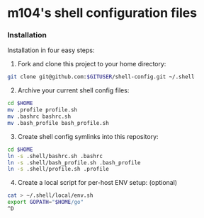 # m104's shell configuration files

### Installation

Installation in four easy steps:

1. Fork and clone this project to your home directory:

  ```bash
  git clone git@github.com:$GITUSER/shell-config.git ~/.shell
  ```

2. Archive your current shell config files:

  ```bash
  cd $HOME
  mv .profile profile.sh
  mv .bashrc bashrc.sh
  mv .bash_profile bash_profile.sh
  ```

3. Create shell config symlinks into this repository:

  ```bash
  cd $HOME
  ln -s .shell/bashrc.sh .bashrc
  ln -s .shell/bash_profile.sh .bash_profile
  ln -s .shell/profile.sh .profile
  ```

4. Create a local script for per-host ENV setup: (optional)

  ```bash
  cat > ~/.shell/local/env.sh
  export GOPATH="$HOME/go"
  ^D
  ```

